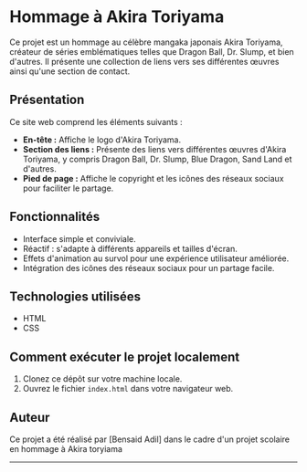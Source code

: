 # Hommage à Akira Toriyama

Ce projet est un hommage au célèbre mangaka japonais Akira Toriyama, créateur de séries emblématiques telles que Dragon Ball, Dr. Slump, et bien d'autres. Il présente une collection de liens vers ses différentes œuvres ainsi qu'une section de contact.

## Présentation

Ce site web comprend les éléments suivants :

- **En-tête :** Affiche le logo d'Akira Toriyama.
- **Section des liens :** Présente des liens vers différentes œuvres d'Akira Toriyama, y compris Dragon Ball, Dr. Slump, Blue Dragon, Sand Land et d'autres.
- **Pied de page :** Affiche le copyright et les icônes des réseaux sociaux pour faciliter le partage.

## Fonctionnalités

- Interface simple et conviviale.
- Réactif : s'adapte à différents appareils et tailles d'écran.
- Effets d'animation au survol pour une expérience utilisateur améliorée.
- Intégration des icônes des réseaux sociaux pour un partage facile.

## Technologies utilisées

- HTML
- CSS

## Comment exécuter le projet localement

1. Clonez ce dépôt sur votre machine locale.
2. Ouvrez le fichier `index.html` dans votre navigateur web.

## Auteur

Ce projet a été réalisé par [Bensaid Adil] dans le cadre d'un projet scolaire en hommage à Akira toryiama

---


